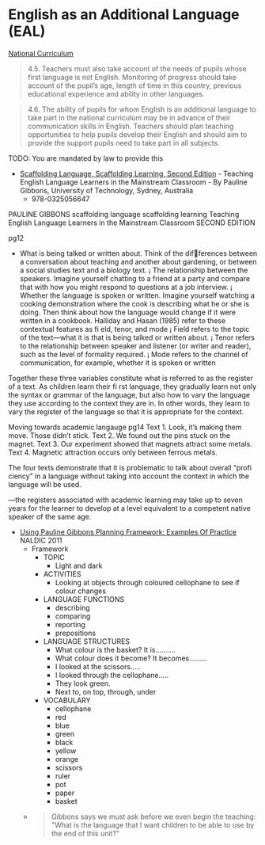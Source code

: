 English as an Additional Language (EAL)
=================================

[National Curriculum](https://www.gov.uk/government/publications/national-curriculum-in-england-framework-for-key-stages-1-to-4/the-national-curriculum-in-england-framework-for-key-stages-1-to-4)

> 4.5. Teachers must also take account of the needs of pupils whose first language is not English. Monitoring of progress should take account of the pupil’s age, length of time in this country, previous educational experience and ability in other languages.

> 4.6. The ability of pupils for whom English is an additional language to take part in the national curriculum may be in advance of their communication skills in English. Teachers should plan teaching opportunities to help pupils develop their English and should aim to provide the support pupils need to take part in all subjects.

TODO:
You are mandated by law to provide this

* [Scaffolding Language, Scaffolding Learning, Second Edition](https://www.heinemann.com/products/e05664.aspx) -  Teaching English Language Learners in the Mainstream Classroom - By Pauline Gibbons, University of Technology, Sydney, Australia
    *  978-0325056647

PAULINE GIBBONS
scaffolding language 
scaffolding learning
Teaching English Language Learners 
in the Mainstream Classroom
SECOND EDITION

pg12

* What is being talked or written about. Think of the differences between a conversation about teaching and 
another about gardening, or between a social studies text 
and a biology text. 
¡ The relationship between the speakers. Imagine yourself 
chatting to a friend at a party and compare that with how 
you might respond to questions at a job interview.
¡ Whether the language is spoken or written. Imagine yourself watching 
a cooking demonstration where the cook is describing what he or she 
is doing. Then think about how the language would change if it were 
written in a cookbook.
Halliday and Hasan (1985) refer to these contextual features as fi eld, tenor, 
and mode
¡ Field refers to the topic of the text—what it is that is being talked or 
written about.
¡ Tenor refers to the relationship between speaker and listener (or 
writer and reader), such as the level of formality required.
¡ Mode refers to the channel of communication, for example, whether 
it is spoken or written

Together these three variables constitute what is referred to as the register 
of a text. As children learn their fi rst language, they gradually learn not only 
the syntax or grammar of the language, but also how to vary the language they 
use according to the context they are in. In other words, they learn to vary the 
register of the language so that it is appropriate for the context.


Moving towards academic langauge pg14
Text 1. Look, it’s making them move. Those didn’t stick.
Text 2. We found out the pins stuck on the magnet.
Text 3. Our experiment showed that magnets attract some metals.
Text 4. Magnetic attraction occurs only between ferrous metals.

The four texts demonstrate that it is problematic to talk about 
overall “profi ciency” in a language without taking into account the 
context in which the language will be used.

—the registers associated with academic learning may take up to seven 
years for the learner to develop at a level equivalent to a competent native 
speaker of the same age.



* [Using Pauline Gibbons Planning Framework: Examples Of Practice](https://www.naldic.org.uk/Resources/NALDIC/Teaching%20and%20Learning/Documents/Using_Gibbons_Framework.pdf) NALDIC 2011
    * Framework
        * TOPIC 
            * Light and dark
        * ACTIVITIES 
            * Looking at objects through coloured cellophane to see if colour changes
        * LANGUAGE FUNCTIONS 
            * describing 
            * comparing 
            * reporting 
            * prepositions 
        * LANGUAGE STRUCTURES 
            * What colour is the basket? It is.......... 
            * What colour does it become? It becomes.........
            * I looked at the scissors..... 
            * I looked through the cellophane..... 
            * They look green.
            * Next to, on top, through, under 
        * VOCABULARY 
            * cellophane 
            * red 
            * blue 
            * green 
            * black 
            * yellow 
            * orange 
            * scissors 
            * ruler 
            * pot 
            * paper 
            * basket
    * > Gibbons says we must ask before we even begin the teaching: "What is the language that I want children to be able to use by the end of this unit?"